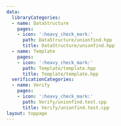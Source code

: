 ```yaml
---
data:
  libraryCategories:
  - name: DataStructure
    pages:
    - icon: ':heavy_check_mark:'
      path: DataStructure/unionfind.hpp
      title: DataStructure/unionfind.hpp
  - name: Template
    pages:
    - icon: ':heavy_check_mark:'
      path: Template/template.hpp
      title: Template/template.hpp
  verificationCategories:
  - name: Verify
    pages:
    - icon: ':heavy_check_mark:'
      path: Verify/unionfind.test.cpp
      title: Verify/unionfind.test.cpp
layout: toppage
---
```

